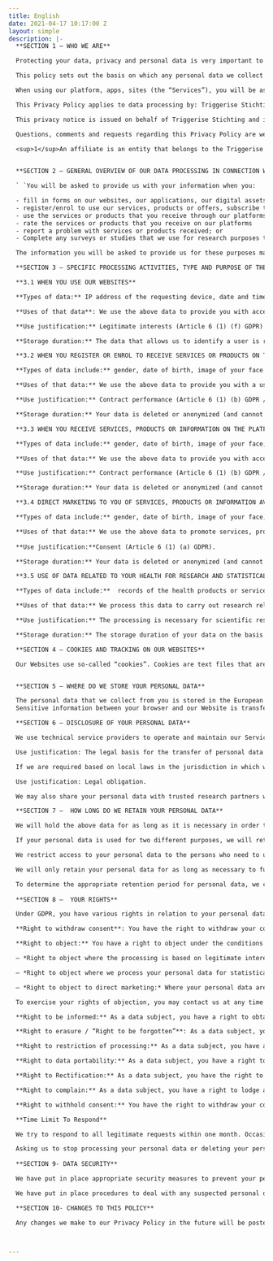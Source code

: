 ```yaml
---
title: English
date: 2021-04-17 10:17:00 Z
layout: simple
description: |-
  **SECTION 1 – WHO WE ARE**

  Protecting your data, privacy and personal data is very important to Triggerise Stitching and its affiliates<sup>1</sup> - Triggerise Kenya Private Limited, Triggerise    Stichting Ethiopia branch, Triggerise India, Triggerise BV, Triggerise South Africa NPO and Triggerise LABS Unipessoal Lda  (“us”, “our” or “we”). It is vitally important to us that our customers (the “users”) feel secure when using the services, products and information that we provide through our various platforms.

  This policy sets out the basis on which any personal data we collect from you, or that you provide to us, will be processed. Please read this Privacy Policy carefully to understand the types of data we collect from you, how we use it, the circumstances under which we will share it with third parties, and your rights in relation to the personal data you provide us.

  When using our platform, apps, sites (the “Services”), you will be asked to indicate your acknowledgment of, and where applicable, give your consent to the practices described in this policy.

  This Privacy Policy applies to data processing by: Triggerise Stichting and its affiliates and partners in Burkina Faso, Cameroon, Kenya, Ethiopia, India, Portugal, South Africa and the Netherlands.  

  This privacy notice is issued on behalf of Triggerise Stichting and its affiliates so when we mention “Triggerise, “we”, “us” or “our” in this privacy notice, we are referring to the relevant Triggetise affiliate responsible for processing your data. We will let you know which entity will be the controller for your data when you purchase a product or service with us.

  Questions, comments and requests regarding this Privacy Policy are welcome and should be addressed to <privacy@triggerise.org>. Our Data Protection Officer is Sylvia Bower.
  
  <sup>1</sup>An affiliate is an entity that belongs to the Triggerise Stichting group of companies


  **SECTION 2 – GENERAL OVERVIEW OF OUR DATA PROCESSING IN CONNECTION WITH SERVICES, PRODUCTS AND INFORMATION**

  ` `You will be asked to provide us with your information when you:

  - fill in forms on our websites, our applications, our digital assets (such as Facebook Messenger, Twitter, Whatsapp, Instagram or correspond with us by SMS, phone, email or otherwise;
  - register/enrol to use our services, products or offers, subscribe to our newsletter, promotional emails or other marketing materials;
  - use the services or products that you receive through our platforms;
  - rate the services or products that you receive on our platforms
  - report a problem with services or products received; or
  - Complete any surveys or studies that we use for research purposes to evaluate our services or improve the quality of services that we provide to you

  The information you will be asked to provide us for these purposes may include your gender, date of birth, phone number, products or services you received, locations of places where you received a product, service or information, redeemed rewards or further information required to verify your identity such as an image of your face.

  **SECTION 3 – SPECIFIC PROCESSING ACTIVITIES, TYPE AND PURPOSE OF THEIR USE**

  **3.1	WHEN YOU USE OUR WEBSITES**

  **Types of data:** IP address of the requesting device, date and time of access, name and URL of the requested file, website from which access is obtained (“Referrer URL”), browser used and, where applicable, your device’s operating system and the identity of your access provider.

  **Uses of that data**: We use the above data to provide you with access to our Website, ensure that the Website can establish an internet connection smoothly and is easy to use; to analyse the system security and stability, as well as for additional administrative purposes.

  **Use justification:** Legitimate interests (Article 6 (1) (f) GDPR). Our legitimate interest is based on the data collection purposes listed above. We do not use the data collected for the purpose of identifying you. You are not obliged to provide the above personal data. However, you will not be able to access the websites if such personal data are not provided.

  **Storage duration:** The data that allows us to identify a user is removed after 14 days, unless any security-relevant event occurs (e.g. a DDoS attack). If there is a security-relevant event, server log files are stored until the security-relevant event has been eliminated and clarified in full.

  **3.2	WHEN YOU REGISTER OR ENROL TO RECEIVE SERVICES OR PRODUCTS ON THE PLATFORMS THAT WE MANAGE**

  **Types of data include:** gender, date of birth, image of your face

  **Uses of that data:** We use the above data to provide you with a user account and access to services, products and information that we provide through our platforms. It is not possible to access our services if the (non-optional) data is not provided.

  **Use justification:** Contract performance (Article 6 (1) (b) GDPR / consent (Article 9 (2) (a) GDPR).

  **Storage duration:** Your data is deleted or anonymized (and cannot be associated with a specific natural person) when you request deletion of your account. If your account is inactive for more than 12 months, we will contact you to check whether you wish to continue using our services. If you then leave your user account unused for a subsequent 12 months, we will delete your account and anonymize your data (such that it cannot be associated with a specific natural person).

  **3.3	WHEN YOU RECEIVE SERVICES, PRODUCTS OR INFORMATION ON THE PLATFORMS THAT WE MANAGE**

  **Types of data include:** gender, date of birth, image of your face, type of service, product or information that you received,  actor that provided you with the service or product date you received the service, product or information,  your assessment of the quality of the services, products and information that you received, whether you redeem incentives such as loyalty points (‘Tiko Miles’) and if so, where you redeemed the incentives/loyalty points and how much of the incentives/loyalty points you spent

  **Uses of that data:** We use the above data to provide you with access to services, products and information that we provide through our platforms. We also use the data to improve the quantity and quality of  service, products and information that you recieve, to verify and validate the services, products and information you received, to reimburse vendors and service providers for services, products and information you received, verify your eligibility to access and utilise services, products and information from our platforms,to implement research interventions such as randomised controlled trials, to evaluate the effectiveness of research interventions, to report to funders of the services, products or information provided on our platforms; to conduct user research and to follow up with you on how we can improve the quality of the services, products and information that you received on our platforms. It is not possible to access our services, product or information (non-optional) if data is not provided.

  **Use justification:** Contract performance (Article 6 (1) (b) GDPR / consent (Article 9 (2) (a) GDPR).

  **Storage duration:** Your data is deleted or anonymized (and cannot be associated with a specific natural person) when you request deletion of your account. 

  **3.4	DIRECT MARKETING TO YOU OF SERVICES, PRODUCTS OR INFORMATION AVAILABLE ON THE PLATFORMS THAT WE MANAGE**

  **Types of data include:** gender, date of birth, image of your face, type of service, product or information that you received,  date you received the service, product or information,  your assessment of the quality of the services, products and information that you received, whether you redeem loyalty points (‘Tiko Miles’) and if so, where you redeemed the loyalty points and how much of the loyalty points you spent. 

  **Uses of that data:** We use the above data to promote services, products or provide you with information that we believe will be of interest to you. You can modify your marketing settings at any time by either (1) sending the text “STOP” to any of the short code number that you used to enrol on our services (2) contacting and informing a mobiliser that assisted in enrolling/registering you on our platform (3) calling us directly on the numbers shared with you (4) sending a Whatsapp or Facebook message saying “stop” or (5) sending an email to us 
  
  **Use justification:**Consent (Article 6 (1) (a) GDPR).

  **Storage duration:** Your data is deleted or anonymized (and cannot be associated with a specific natural person) when you request deletion of your account. 

  **3.5	USE OF DATA RELATED TO YOUR HEALTH FOR RESEARCH AND STATISTICAL PURPOSES**

  **Types of data include:**  records of the health products or services that you have received from us, other health data that you have provided to us directly or indirectly during your usage of our products or services.

  **Uses of that data:** We process this data to carry out research relating to the use and uptake of sexual reproductive health services and products and to prepare aggregate statistics on the geographical utilisation of health products, services or information which may be matched with demographic information we hold about you . Where any such data is made publicly available, it will be presented as summarized statistics on an anonymized basis.

  **Use justification:** The processing is necessary for scientific research or statistical purposes and we publish anonymized and summarized statistics from which the identification of a specific natural person is impossible (Art. 9 (2)(j) DSGVO; Sec. 27 (1) BDSG). Our legitimate interest in processing data for these purposes is to report to our funders and donors and to statutory reporting to the ministries of health and to support progress in universal access to health care which is also in the public interest. You may, for reasons arising from your particular situation, object to such a processing at any time by sending an e-mail to privacy@triggerise.org

  **Storage duration:** The storage duration of your data on the basis of which we create the statistics corresponds to the period of processing according to Section 3.2. If you object to your data processing, your data will no longer be used for this purpose. The statistics are anonymous.

  **SECTION 4 – COOKIES AND TRACKING ON OUR WEBSITES**

  Our Websites use so-called “cookies”. Cookies are text files that are stored in the Internet browser or by the Internet browser on the user’s device (computer, tablet, or phone). We use the term “cookies” to refer to all tools that collect data on our Website (e.g. IP addresses, place and time of the visit of the users). The user’s data collected in this way is pseudonymized. The data is not stored together with the user’s other personal data. This processing is carried out on a legal basis or, where required by law, based on your consent.


  **SECTION 5 – WHERE DO WE STORE YOUR PERSONAL DATA**

  The personal data that we collect from you is stored in the European Union on (Europe) Cloud Servers of Amazon Web Services EMEA S.A.R.L. with a business seat in Luxembourg. This data may, however, be processed by sub-processors operating outside of the European Economic Area (“EEA”) based on a data processing agreement if the additional requirements of Art. 44 et seq. GDPR for processing in third countries are compliant with an appropriate level of protection in the third country and appropriate guarantees under Art. 46 GDPR (such as standard data protection clauses, or exceptional circumstances under Art. 49 GDPR). 
  Sensitive information between your browser and our Website is transferred in encrypted form using Transport Layer Security (“TLS”). When transmitting sensitive information, you should always make sure that your browser can validate our certificate.

  **SECTION 6 – DISCLOSURE OF YOUR PERSONAL DATA**

  We use technical service providers to operate and maintain our Services, who act as our processors based on a data processing agreement. Service providers who process personal data on our behalf outside the EEA (or “third countries”) will only be used if the recipient has received a European Commission decision on appropriateness or suitable or appropriate guarantees for this third country or another appropriate safeguard permitting transfer is available under applicable legislation. In addition, we do not transfer your personal data to third parties - except for the purposes listed in section 3 above.

  Use justification: The legal basis for the transfer of personal data to the processor and the processing by the processor depends on the legal basis on which we, as data controllers, rely (see Section 3 above)

  If we are required based on local laws in the jurisdiction in which we or our affiliates operate to disclose or share your personal data.

  Use justification: Legal obligation.

  We may also share your personal data with trusted research partners who may process information on behalf of Triggerise for the purposes set out in this privacy notice pursuant to appropriate data processing agreements that provide full protection for your personal data. 

  **SECTION 7 –  HOW LONG DO WE RETAIN YOUR PERSONAL DATA**

  We will hold the above data for as long as it is necessary in order to provide you with the Services, deal with any specific issues that may arise or, otherwise, as it is required by law or by any relevant regulatory body. Specific storage periods for the respective processing activities are detailed in Section 3 above.

  If your personal data is used for two different purposes, we will retain it until the purpose with the longest period expires, but we will stop using it for the purpose with the shorter period as soon as the shorter period expires.

  We restrict access to your personal data to the persons who need to use it for the relevant purpose(s). Our retention periods are based on reasonable business needs, and your personal data that is no longer needed is either anonymized (and the anonymized data may be retained) or securely destroyed.

  We will only retain your personal data for as long as necessary to fulfil the purposes we collected it for, including for the purposes of satisfying any legal, accounting, or reporting requirements.

  To determine the appropriate retention period for personal data, we consider the amount, nature, and sensitivity of the personal data, the potential risk of harm from unauthorised use or disclosure of your personal data, the purposes for which we process your personal data and whether we can achieve those purposes through other means, and the applicable legal requirements.
  
  **SECTION 8 –  YOUR RIGHTS**

  Under GDPR, you have various rights in relation to your personal data (as listed below). All of these rights can be exercised by contacting us at privacy@triggerise.org.

  **Right to withdraw consent**: You have the right to withdraw your consent at any time by notifying us by email to the following address: <privacy@triggerise.org> or by sending an sms to any of the short codes that we use in the countries in which we operate. By withdrawing your consent, the lawfulness of the processing based on consent up until the point of withdrawal will not be affected. 

  **Right to object:** You have a right to object under the conditions of Article 21 DSGVO. Below you will find more detailed information:

  — *Right to object where the processing is based on legitimate interests:* As a data subject, you have the right to object, on grounds relating to your particular situation, at any time to processing of your personal data which is based on Article 6 (1) (e) or (f) GDPR, including profiling based on those provisions. In the event of an objection relating to your particular situation, we will no longer process your personal data unless we can demonstrate compelling legitimate grounds for the processing which override your interests, rights and freedoms or for the establishment, exercise or defence of legal claims. 

  — *Right to object where we process your personal data for statistical purposes:* If we process your personal data for statistical purposes pursuant to Article 9 (2) (j) DSGVO, Section 27 (1) BDSG, you have the right to object to such processing for reasons arising from your particular situation. In the event of such an objection, we will no longer process the personal data concerned for this purpose unless the processing is necessary to fulfil a task in the public interest, or the discontinuation of processing is likely to make it impossible or seriously impair the realisation of statistical purposes and the continuation of processing is necessary for the fulfilment of statistical purposes.

  — *Right to object to direct marketing:* Where your personal data are processed for direct marketing purposes, you have the right to object at any time to processing of your personal data for such marketing, which includes profiling to the extent that it is related to such direct marketing. If you object to processing for direct marketing purposes, we no longer process your personal data for these purposes.

  To exercise your rights of objection, you may contact us at any time by sending an e-mail to privacy@triggerise.org. 

  **Right to be informed:** As a data subject, you have a right to obtain access and information under the conditions provided in Article 15 GDPR. This means  that you have the right to obtain confirmation from us as to whether we are processing your personal data. If so, you also have the right to obtain access to the personal data and the information listed in Article 15 (1) GDPR. This includes information regarding the purposes of the processing, the categories of personal data that are being processed and the recipients or categories of recipients to whom the personal data have been or will be disclosed.

  **Right to erasure / “Right to be forgotten”**: As a data subject, you have a right to erasure (“right to be forgotten”) under the conditions provided in Article 17 GDPR. This means that you generally have the right to obtain from us the erasure of your personal data and we are obliged to erase your personal data without undue delay when one of the reasons listed in Article 17 (1) GDPR applies. You can do this by deleting your account at any time. If we have made the personal data public and are obliged to erase it, we are also obliged, taking account of available technology and the cost of implementation, to take reasonable steps, including technical measures, to inform controllers which are processing the personal data that you have requested the erasure by such controllers of any links to, or copy or replication of those personal data (Article 17 (2) of the GDPR. The right to erasure (“right to be forgotten”) does not by exception apply if the processing is necessary for one of the reasons listed in Article 17 (3) GDPR. This can be the case, for example, if the processing is necessary for compliance with a legal obligation or for the establishment, exercise or defence of legal claims (Article 17 (3) (b) and (e) GDPR).

  **Right to restriction of processing:** As a data subject, you have a right to restriction of processing under the conditions provided in Article 18 GDPR. This means that you have the right to obtain from us the restriction of processing if one of the conditions provided in Article 18 (1) GDPR applies. This can be the case, for example, if you contest the accuracy of the personal data. In such a case, the restriction of processing lasts for a period that enables us to verify the accuracy of the personal data (Article 18 (1) (a) GDPR). Restriction means that stored personal data are marked with the goal of restricting their future processing (Article 4 No. 3 GDPR).

  **Right to data portability:** As a data subject, you have a right to data portability under the conditions provided in Article 20 GDPR. This means that you generally have the right to receive your personal data with which you have provided us in a structured, commonly used and machine-readable format and to transmit those data to another controller without hindrance from us if the processing is based on consent pursuant to Article 6 (1) (a) or Article 9 (2) GDPR or on a contract pursuant to Article 6 (1) (a) GDPR and the processing is carried out by automated means (Article 20 (1) GDPR). In exercising your right to data portability, you also generally have the right to have your personal data transmitted directly from us to another controller if technically feasible (Article 20 (2) GDPR). 

  **Right to Rectification:** As a data subject, you have the right to rectification under the conditions provided in Article 16 GDPR. This means in particular that you have the right to receive from us without undue delay the rectification of inaccuracies in your personal data and completion of incomplete personal data.

  **Right to complain:** As a data subject, you have a right to lodge a complaint with a supervisory authority under the conditions provided in Article 77 GDPR. The supervisory authority responsible for us is Autoriteit Persoonsgegevens (The Dutch Data Protection Authority),PO Box 93374, 2509 AJ DEN HAAG, The Netherlands Tel: +31708888500.

  **Right to withhold consent:** You have the right to withdraw your consent to the processing of your Personal Data at any time, without affecting the lawfulness of processing based on consent before its withdrawal.

  **Time Limit To Respond**

  We try to respond to all legitimate requests within one month. Occasionally it may take us longer than a month if your request is particularly complex or you have made a number of requests. In this case, we will notify you and keep you updated.

  Asking us to stop processing your personal data or deleting your personal data will likely mean that you are no longer able to use the services, products or information provided on our platforms or at least those aspects of the services, products or information which require the processing of the types of personal data you have asked us to delete, which may result in you no longer being able to use the services, products or information.
  
  **SECTION 9- DATA SECURITY**

  We have put in place appropriate security measures to prevent your personal data from being accidentally lost, used or accessed in an unauthorised way, altered or disclosed. In addition, we limit access to your personal data to those employees, agents, contractors and other third parties who have a business need to know. They will only process your personal data on our instructions and they are subject to a duty of confidentiality.

  We have put in place procedures to deal with any suspected personal data breach and will notify you and any applicable regulator of a breach where we are legally required to do so.

  **SECTION 10- CHANGES TO THIS POLICY**

  Any changes we make to our Privacy Policy in the future will be posted on this page, and where appropriate, notified to you by sms, email or other notifications. We therefore encourage you to review it from time to time to stay informed of how we are processing your data. 


  
---
```


